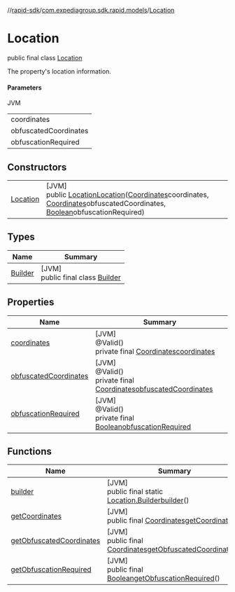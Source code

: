 //[rapid-sdk](../../../index.md)/[com.expediagroup.sdk.rapid.models](../index.md)/[Location](index.md)

# Location

public final class [Location](index.md)

The property's location information.

#### Parameters

JVM

| |
|---|
| coordinates |
| obfuscatedCoordinates |
| obfuscationRequired | When this field is true, the `obfuscated_coordinates` must be used to display approximate location instead of the precise location of `coordinates`. |

## Constructors

| | |
|---|---|
| [Location](-location.md) | [JVM]<br>public [Location](index.md)[Location](-location.md)([Coordinates](../-coordinates/index.md)coordinates, [Coordinates](../-coordinates/index.md)obfuscatedCoordinates, [Boolean](https://docs.oracle.com/javase/8/docs/api/java/lang/Boolean.html)obfuscationRequired) |

## Types

| Name | Summary |
|---|---|
| [Builder](-builder/index.md) | [JVM]<br>public final class [Builder](-builder/index.md) |

## Properties

| Name | Summary |
|---|---|
| [coordinates](index.md#-297684717%2FProperties%2F700308213) | [JVM]<br>@Valid()<br>private final [Coordinates](../-coordinates/index.md)[coordinates](index.md#-297684717%2FProperties%2F700308213) |
| [obfuscatedCoordinates](index.md#-1176495945%2FProperties%2F700308213) | [JVM]<br>@Valid()<br>private final [Coordinates](../-coordinates/index.md)[obfuscatedCoordinates](index.md#-1176495945%2FProperties%2F700308213) |
| [obfuscationRequired](index.md#-459435860%2FProperties%2F700308213) | [JVM]<br>@Valid()<br>private final [Boolean](https://docs.oracle.com/javase/8/docs/api/java/lang/Boolean.html)[obfuscationRequired](index.md#-459435860%2FProperties%2F700308213) |

## Functions

| Name | Summary |
|---|---|
| [builder](builder.md) | [JVM]<br>public final static [Location.Builder](-builder/index.md)[builder](builder.md)() |
| [getCoordinates](get-coordinates.md) | [JVM]<br>public final [Coordinates](../-coordinates/index.md)[getCoordinates](get-coordinates.md)() |
| [getObfuscatedCoordinates](get-obfuscated-coordinates.md) | [JVM]<br>public final [Coordinates](../-coordinates/index.md)[getObfuscatedCoordinates](get-obfuscated-coordinates.md)() |
| [getObfuscationRequired](get-obfuscation-required.md) | [JVM]<br>public final [Boolean](https://docs.oracle.com/javase/8/docs/api/java/lang/Boolean.html)[getObfuscationRequired](get-obfuscation-required.md)() |
